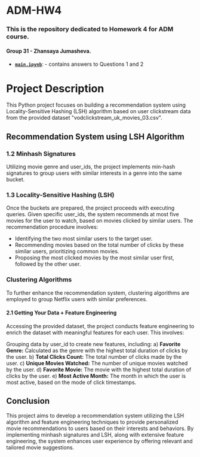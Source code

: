# ADM-HW4

### This is the repository dedicated to Homework 4 for ADM course. 
#### Group 31 - Zhansaya Jumasheva.

- [__`main.ipynb`__]( ): - contains answers to Questions 1 and 2

# Project Description

This Python project focuses on building a recommendation system using Locality-Sensitive Hashing (LSH) algorithm based on user clickstream data from the provided dataset "vodclickstream_uk_movies_03.csv".

## Recommendation System using LSH Algorithm

### 1.2 Minhash Signatures

Utilizing movie genre and user_ids, the project implements min-hash signatures to group users with similar interests in a genre into the same bucket. 

### 1.3 Locality-Sensitive Hashing (LSH)

Once the buckets are prepared, the project proceeds with executing queries. Given specific user_ids, the system recommends at most five movies for the user to watch, based on movies clicked by similar users. The recommendation procedure involves:

- Identifying the two most similar users to the target user.
- Recommending movies based on the total number of clicks by these similar users, prioritizing common movies.
- Proposing the most clicked movies by the most similar user first, followed by the other user.

### Clustering Algorithms

To further enhance the recommendation system, clustering algorithms are employed to group Netflix users with similar preferences.

#### 2.1 Getting Your Data + Feature Engineering

Accessing the provided dataset, the project conducts feature engineering to enrich the dataset with meaningful features for each user. This involves:

Grouping data by user_id to create new features, including:
  a) **Favorite Genre:** Calculated as the genre with the highest total duration of clicks by the user.
  b) **Total Clicks Count:** The total number of clicks made by the user.
  c) **Unique Movies Watched:** The number of unique movies watched by the user.
  d) **Favorite Movie:** The movie with the highest total duration of clicks by the user.
  e) **Most Active Month:** The month in which the user is most active, based on the mode of click timestamps.

## Conclusion

This project aims to develop a recommendation system utilizing the LSH algorithm and feature engineering techniques to provide personalized movie recommendations to users based on their interests and behaviors. By implementing minhash signatures and LSH, along with extensive feature engineering, the system enhances user experience by offering relevant and tailored movie suggestions.
